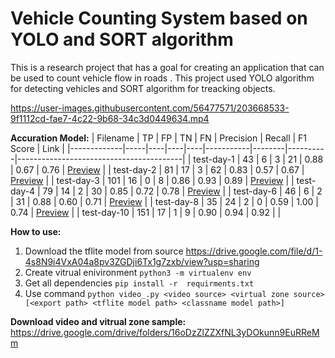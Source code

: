 # Vehicle Counting System based on YOLO and SORT algorithm
This is a research project that has a goal for creating an application that can be used to count vehicle flow in roads . This project used YOLO algorithm for detecting vehicles and SORT algorithm for treacking objects.

https://user-images.githubusercontent.com/56477571/203668533-9f1112cd-fae7-4c22-9b68-34c3d0449634.mp4

**Accuration Model:**
| Filename    | TP  | FP | TN | FN | Precision | Recall | F1 Score | Link                                    |
|-------------|-----|----|----|----|-----------|--------|----------|-----------------------------------------|
| test-day-1  | 43  | 6  | 3  | 21 | 0.88      | 0.67   | 0.76     | [Preview](https://youtu.be/voKHGxww8z0) |
| test-day-2  | 81  | 17 | 3  | 62 | 0.83      | 0.57   | 0.67     | [Preview](https://youtu.be/bVbZ0npyMHg) |
| test-day-3  | 101 | 16 | 0  | 8  | 0.86      | 0.93   | 0.89     | [Preview](https://youtu.be/BnlHyIyYLGU) |
| test-day-4  | 79  | 14 | 2  | 30 | 0.85      | 0.72   | 0.78     | [Preview](https://youtu.be/CymZhwv5Ua0) |
| test-day-6  | 46  | 6  | 2  | 31 | 0.88      | 0.60   | 0.71     | [Preview](https://youtu.be/DJlXKaJGUls) |
| test-day-8  | 35  | 24 | 2  | 0  | 0.59      | 1.00   | 0.74     | [Preview](https://youtu.be/SEtA39u40D4) |
| test-day-10 | 151 | 17 | 1  | 9  | 0.90      | 0.94   | 0.92     |                                         |

**How to use:**
1. Download the tflite model from source https://drive.google.com/file/d/1-4s8N9i4VxA04a8pv3ZGDji6Tx1g7zxb/view?usp=sharing
2. Create vitrual enivironment  `python3 -m virtualenv env`
3. Get all dependencies `pip install -r  requirments.txt`
4. Use command `python video_.py <video source> <virtual zone source> [<export path> <tflite model path> <classname model path>]`

**Download video and vitrual zone sample:** 
https://drive.google.com/drive/folders/16oDzZlZZXfNL3yDOkunn9EuRReMm
